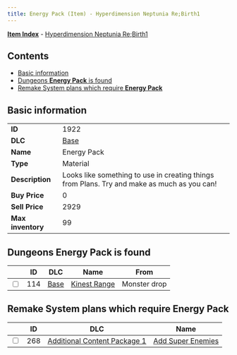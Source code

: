 ```yaml
---
title: Energy Pack (Item) - Hyperdimension Neptunia Re;Birth1
---
```


[**Item Index**](/neptunia/rb1/item/index.html) - [Hyperdimension Neptunia Re;Birth1](/neptunia/rb1)

## Contents

- [Basic information](#basic-information)
- [Dungeons **Energy Pack** is found](#dungeons-energy-pack-is-found)
- [Remake System plans which require **Energy Pack**](#remake-system-plans-which-require-energy-pack)

## Basic information

|   |   |
| -- | -- |
| **ID** | 1922 |
| **DLC** | [Base](/neptunia/rb1/dlc/1-base.html) |
| **Name** | Energy Pack |
| **Type** | Material |
| **Description** | Looks like something to use in creating things from Plans. Try and make as much as you can! |
| **Buy Price** | 0 |
| **Sell Price** | 2929 |
| **Max inventory** | 99 |


## Dungeons **Energy Pack** is found

|    | ID | DLC | Name | From |
| -- | -- | --- | ---- | ---- |
| <input type="checkbox" id="rb1-dungeon-1-114" class="trackbox" /> | 114 | [Base](/neptunia/rb1/dlc/1-base.html) | [Kinest Range](/neptunia/rb1/dungeon/1-114-kinest-range.html) | Monster drop |


## Remake System plans which require **Energy Pack**

|    | ID | DLC | Name |
| -- | -- | --- | ---- |
| <input type="checkbox" id="rb1-quest-10-268" class="trackbox" /> | 268 | [Additional Content Package 1](/neptunia/rb1/dlc/10-pack1.html) | [Add Super Enemies](/neptunia/rb1/quest/10-268-add-super-enemies.html) |
